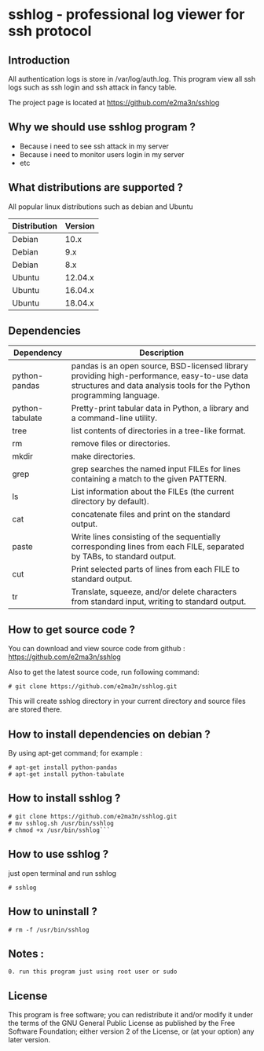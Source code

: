 # sshlog - professional log viewer for ssh protocol 
## Introduction
All authentication logs is store in /var/log/auth.log. This program view all ssh logs such as ssh login and ssh attack in fancy table.

The project page is located at https://github.com/e2ma3n/sshlog

## Why we should use sshlog program ?

- Because i need to see ssh attack in my server
- Because i need to monitor users login in my server
- etc


## What distributions are supported ?
All popular linux distributions such as debian and Ubuntu

| Distribution | Version |
| ---------- | ----------- |
| Debian     | 10.x |
| Debian     | 9.x |
| Debian     | 8.x |
| Ubuntu     | 12.04.x |
| Ubuntu     | 16.04.x |
| Ubuntu     | 18.04.x |


## Dependencies

| Dependency | Description |
| ---------- | ----------- |
| python-pandas   | pandas is an open source, BSD-licensed library providing high-performance, easy-to-use data structures and data analysis tools for the Python programming language. |
| python-tabulate | Pretty-print tabular data in Python, a library and a command-line utility. |
| tree            | list contents of directories in a tree-like format. |
| rm              | remove files or directories. |
| mkdir           | make directories. |
| grep            | grep  searches  the  named  input FILEs for lines containing a match to the given PATTERN. |
| ls              | List information about the FILEs (the current directory by default). |
| cat             | concatenate files and print on the standard output. |
| paste           | Write lines consisting of the sequentially corresponding lines from each FILE, separated by TABs, to standard output. |
| cut             | Print selected parts of lines from each FILE to standard output. |
| tr              | Translate, squeeze, and/or delete characters from standard input, writing to standard output. |

## How to get source code ?
You can download and view source code from github : https://github.com/e2ma3n/sshlog

Also to get the latest source code, run following command:
```
# git clone https://github.com/e2ma3n/sshlog.git
```
This will create sshlog directory in your current directory and source files are stored there.

## How to install dependencies on debian ?
By using apt-get command; for example :
```
# apt-get install python-pandas
# apt-get install python-tabulate
```

## How to install sshlog ?

```
# git clone https://github.com/e2ma3n/sshlog.git
# mv sshlog.sh /usr/bin/sshlog
# chmod +x /usr/bin/sshlog```
```

## How to use sshlog ?
just open terminal and run sshlog

```
# sshlog
```

## How to uninstall ?

```
# rm -f /usr/bin/sshlog
```


## Notes :
	0. run this program just using root user or sudo

## License
This program is free software; you can redistribute it and/or modify it under the terms of the GNU General Public License as published by the Free Software Foundation; either version 2 of the License, or (at your option) any later version.
